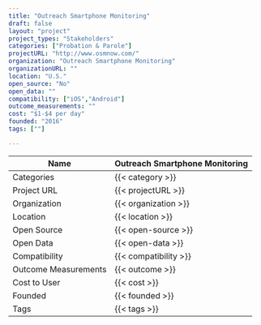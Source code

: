 ```yaml
---
title: "Outreach Smartphone Monitoring"
draft: false
layout: "project"
project_types: "Stakeholders"
categories: ["Probation & Parole"]
projectURL: "http://www.osmnow.com/"
organization: "Outreach Smartphone Monitoring"
organizationURL: ""
location: "U.S."
open_source: "No"
open_data: ""
compatibility: ["iOS","Android"]
outcome_measurements: ""
cost: "$1-$4 per day"
founded: "2016"
tags: [""]

---
```



Name                    |  Outreach Smartphone Monitoring    
------------------------|----
Categories              | {{< category >}} 
Project URL             | {{< projectURL >}} 
Organization            | {{< organization >}} 
Location                | {{< location >}} 
Open Source             | {{< open-source >}} 
Open Data               | {{< open-data >}} 
Compatibility           | {{< compatibility >}} 
Outcome Measurements    | {{< outcome >}} 
Cost to User            | {{< cost >}} 
Founded                 | {{< founded >}} 
Tags                    | {{< tags >}} 

